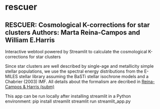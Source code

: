 # rescuer
RESCUER: Cosmological K-corrections for star clusters
Authors: Marta Reina-Campos and William E.Harris
---

Interactive webtool powered by Streamlit to calculate the cosmological K-corrections for star clusters

Since star clusters are well described by single-age and metallicity simple stellar populations, we use the spectral energy distributions from the E-MILES stellar library assuming the BaSTi stellar isochrone models and a Chabrier (2003) IMF. All details about the formalism are decribed in [Reina-Campos & Harris (subm)](https://arxiv.org/abs/2310.02307)

This app can be run locally after installing streamlit in a Python environment:
pip install streamlit
streamlit run streamlit_app.py